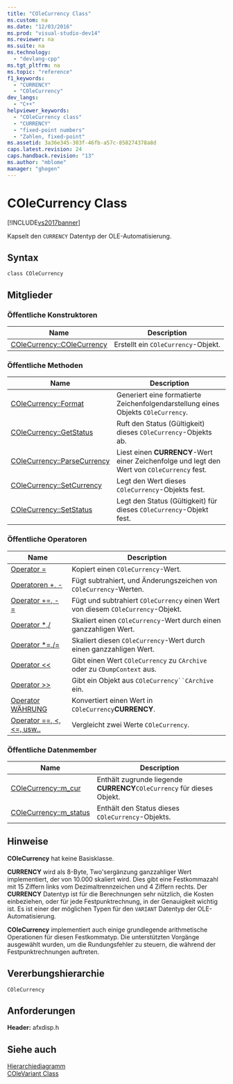 ```yaml
---
title: "COleCurrency Class"
ms.custom: na
ms.date: "12/03/2016"
ms.prod: "visual-studio-dev14"
ms.reviewer: na
ms.suite: na
ms.technology: 
  - "devlang-cpp"
ms.tgt_pltfrm: na
ms.topic: "reference"
f1_keywords: 
  - "CURRENCY"
  - "COleCurrency"
dev_langs: 
  - "C++"
helpviewer_keywords: 
  - "COleCurrency class"
  - "CURRENCY"
  - "fixed-point numbers"
  - "Zahlen, fixed-point"
ms.assetid: 3a36e345-303f-46fb-a57c-858274378a8d
caps.latest.revision: 24
caps.handback.revision: "13"
ms.author: "mblome"
manager: "ghogen"
---
```

# COleCurrency Class
[!INCLUDE[vs2017banner](../../assembler/inline/includes/vs2017banner.md)]

Kapselt den `CURRENCY` Datentyp der OLE\-Automatisierung.  
  
## Syntax  
  
```  
class COleCurrency  
```  
  
## Mitglieder  
  
### Öffentliche Konstruktoren  
  
|Name|Description|  
|----------|-----------------|  
|[COleCurrency::COleCurrency](../Topic/COleCurrency::COleCurrency.md)|Erstellt ein `COleCurrency`\-Objekt.|  
  
### Öffentliche Methoden  
  
|Name|Description|  
|----------|-----------------|  
|[COleCurrency::Format](../Topic/COleCurrency::Format.md)|Generiert eine formatierte Zeichenfolgendarstellung eines Objekts `COleCurrency`.|  
|[COleCurrency::GetStatus](../Topic/COleCurrency::GetStatus.md)|Ruft den Status \(Gültigkeit\) dieses `COleCurrency`\-Objekts ab.|  
|[COleCurrency::ParseCurrency](../Topic/COleCurrency::ParseCurrency.md)|Liest einen **CURRENCY**\-Wert einer Zeichenfolge und legt den Wert von `COleCurrency` fest.|  
|[COleCurrency::SetCurrency](../Topic/COleCurrency::SetCurrency.md)|Legt den Wert dieses `COleCurrency`\-Objekts fest.|  
|[COleCurrency::SetStatus](../Topic/COleCurrency::SetStatus.md)|Legt den Status \(Gültigkeit\) für dieses `COleCurrency`\-Objekt fest.|  
  
### Öffentliche Operatoren  
  
|Name|Description|  
|----------|-----------------|  
|[Operator \=](../Topic/COleCurrency::operator%20=.md)|Kopiert einen `COleCurrency`\-Wert.|  
|[Operatoren \+, \-](../Topic/COleCurrency::operator%20+,%20-.md)|Fügt subtrahiert, und Änderungszeichen von `COleCurrency`\-Werten.|  
|[Operator \+\=, \- \=](../Topic/COleCurrency::operator%20+=,%20-=.md)|Fügt und subtrahiert `COleCurrency` einen Wert von diesem `COleCurrency`\-Objekt.|  
|[Operator \*,\/](../Topic/COleCurrency::operator%20*,%20-.md)|Skaliert einen `COleCurrency`\-Wert durch einen ganzzahligen Wert.|  
|[Operator \*\=,\/\=](../Topic/COleCurrency::operator%20*=,%20-=.md)|Skaliert diesen `COleCurrency`\-Wert durch einen ganzzahligen Wert.|  
|[Operator \<\<](../Topic/COleCurrency::operator%20%3C%3C,%20%3E%3E.md)|Gibt einen Wert `COleCurrency` zu `CArchive` oder zu `CDumpContext` aus.|  
|[Operator \>\>](../Topic/COleCurrency::operator%20%3C%3C,%20%3E%3E.md)|Gibt ein Objekt aus `COleCurrency``CArchive` ein.|  
|[Operator WÄHRUNG](../Topic/COleCurrency::operator%20CURRENCY.md)|Konvertiert einen Wert in `COleCurrency`**CURRENCY**.|  
|[Operator \=\=, \<, \<\=, usw..](../Topic/COleCurrency%20Relational%20Operators.md)|Vergleicht zwei Werte `COleCurrency`.|  
  
### Öffentliche Datenmember  
  
|Name|Description|  
|----------|-----------------|  
|[COleCurrency::m\_cur](../Topic/COleCurrency::m_cur.md)|Enthält zugrunde liegende **CURRENCY**`COleCurrency` für dieses Objekt.|  
|[COleCurrency::m\_status](../Topic/COleCurrency::m_status.md)|Enthält den Status dieses `COleCurrency`\-Objekts.|  
  
## Hinweise  
 **COleCurrency** hat keine Basisklasse.  
  
 **CURRENCY** wird als 8\-Byte, Two'sergänzung ganzzahliger Wert implementiert, der von 10.000 skaliert wird.  Dies gibt eine Festkommazahl mit 15 Ziffern links vom Dezimaltrennzeichen und 4 Ziffern rechts.  Der **CURRENCY** Datentyp ist für die Berechnungen sehr nützlich, die Kosten einbeziehen, oder für jede Festpunktrechnung, in der Genauigkeit wichtig ist.  Es ist einer der möglichen Typen für den `VARIANT` Datentyp der OLE\-Automatisierung.  
  
 **COleCurrency** implementiert auch einige grundlegende arithmetische Operationen für diesen Festkommatyp.  Die unterstützten Vorgänge ausgewählt wurden, um die Rundungsfehler zu steuern, die während der Festpunktrechnungen auftreten.  
  
## Vererbungshierarchie  
 `COleCurrency`  
  
## Anforderungen  
 **Header:**  afxdisp.h  
  
## Siehe auch  
 [Hierarchiediagramm](../../mfc/hierarchy-chart.md)   
 [COleVariant Class](../../mfc/reference/colevariant-class.md)